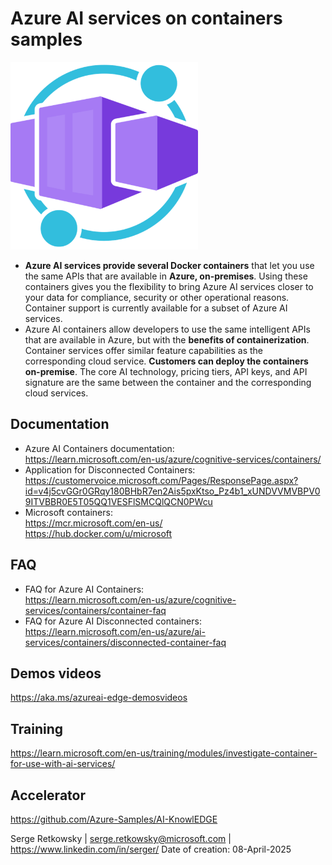 # Azure AI services on containers samples
<img src="container.png" width=300>

- **Azure AI services provide several Docker containers** that let you use the same APIs that are available in **Azure, on-premises**. Using these containers gives you the flexibility to bring Azure AI services closer to your data for compliance, security or other operational reasons. Container support is currently available for a subset of Azure AI services.<br>
- Azure AI containers allow developers to use the same intelligent APIs that are available in Azure, but with the **benefits of containerization**.
Container services offer similar feature capabilities as the corresponding cloud service. **Customers can deploy the containers on-premise**. The core AI technology, pricing tiers, API keys, and API signature are the same between the container and the corresponding cloud services. 

## Documentation
- Azure AI Containers documentation:<br>
https://learn.microsoft.com/en-us/azure/cognitive-services/containers/
- Application for Disconnected Containers:<br>
https://customervoice.microsoft.com/Pages/ResponsePage.aspx?id=v4j5cvGGr0GRqy180BHbR7en2Ais5pxKtso_Pz4b1_xUNDVVMVBPV09ITVBBR0E5T05QQ1VESFlSMCQlQCN0PWcu
- Microsoft containers:<br>
https://mcr.microsoft.com/en-us/<br>
https://hub.docker.com/u/microsoft

## FAQ
- FAQ for Azure AI Containers:<br>
https://learn.microsoft.com/en-us/azure/cognitive-services/containers/container-faq
- FAQ for Azure AI Disconnected containers:<br>
https://learn.microsoft.com/en-us/azure/ai-services/containers/disconnected-container-faq

## Demos videos
https://aka.ms/azureai-edge-demosvideos 

## Training
https://learn.microsoft.com/en-us/training/modules/investigate-container-for-use-with-ai-services/

## Accelerator
https://github.com/Azure-Samples/AI-KnowlEDGE


Serge Retkowsky | serge.retkowsky@microsoft.com | https://www.linkedin.com/in/serger/
Date of creation: 08-April-2025
